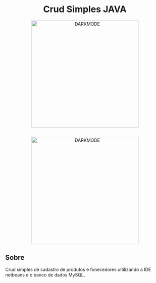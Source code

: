 <div align='center'>
    <h1>Crud Simples JAVA</h1>
    <img src='https://user-images.githubusercontent.com/88463161/148439310-950459e4-0ffc-4dcf-bdb3-2fbf37947c59.png' title='DARKMODE' width='340px' />
  
##
  
   <img src='https://user-images.githubusercontent.com/88463161/148439320-846cabed-0b55-4718-aee5-2e002e8c7f95.png' title='DARKMODE' width='340px' />
   
</div>

## Sobre
Crud simples de cadastro de produtos e fonecedores ultilizando a IDE netbeans e o banco de dados MySQL.
